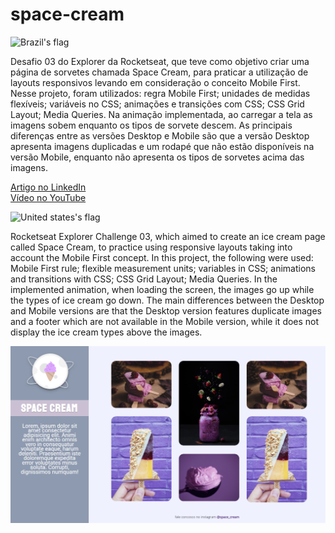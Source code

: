 # space-cream

<img src="https://user-images.githubusercontent.com/102333181/183000071-0c8845b5-e71b-4c74-8912-05e3145f3fa1.png" alt="Brazil's flag" width="40">

Desafio 03 do Explorer da Rocketseat, que teve como objetivo criar uma página de sorvetes chamada Space Cream, para praticar a utilização de layouts responsivos levando em consideração o conceito Mobile First. Nesse projeto, foram utilizados: regra Mobile First; unidades de medidas flexíveis; variáveis no CSS; animações e transições com CSS; CSS Grid Layout; Media Queries. Na animação implementada, ao carregar a tela as imagens sobem enquanto os tipos de sorvete descem. As principais diferenças entre as versões Desktop e Mobile são que a versão Desktop apresenta imagens duplicadas e um rodapé que não estão disponíveis na versão Mobile, enquanto não apresenta os tipos de sorvetes acima das imagens.

<a target="_blank" href="https://www.linkedin.com/pulse/minha-trajet%C3%B3ria-programa-explorer-da-rocketseat-at%C3%A9-machado-rocha/">Artigo no LinkedIn</a> <br>
<a target="_blank" href="https://youtu.be/9d_hFPwEp6M">Vídeo no YouTube</a>

<img src="https://user-images.githubusercontent.com/102333181/183000154-724b273a-f987-4128-88c0-0edc3b809bde.png" alt="United states's flag" width="40">

Rocketseat Explorer Challenge 03, which aimed to create an ice cream page called Space Cream, to practice using responsive layouts taking into account the Mobile First concept. In this project, the following were used: Mobile First rule; flexible measurement units; variables in CSS; animations and transitions with CSS; CSS Grid Layout; Media Queries. In the implemented animation, when loading the screen, the images go up while the types of ice cream go down. The main differences between the Desktop and Mobile versions are that the Desktop version features duplicate images and a footer which are not available in the Mobile version, while it does not display the ice cream types above the images.

![Desafio "Space Cream"](https://github.com/madalena-rocha/space-cream/blob/main/assets/space-cream.png)
